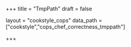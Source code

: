+++
title = "TmpPath"
draft = false

layout = "cookstyle_cops"
data_path = ["cookstyle","cops_chef_correctness_tmppath"]

+++

<!-- The content of this page is automatically generated from the
cops_chef_correctness_tmppath.yml file in github.com/chef/cookstyle/blob/master/docs-chef-io/data/cookstyle/. -->
